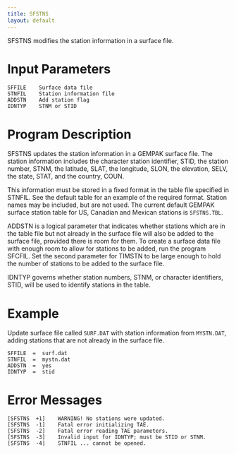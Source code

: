 ```yaml
---
title: SFSTNS
layout: default
---
```


SFSTNS modifies the station information in a surface file.


# Input Parameters
 
	SFFILE    Surface data file
	STNFIL    Station information file
	ADDSTN    Add station flag
	IDNTYP    STNM or STID
 
 
# Program Description
 
SFSTNS updates the station information in a GEMPAK surface
file.  The station information includes the character station
identifier, STID, the station number, STNM, the latitude,
SLAT, the longitude, SLON, the elevation, SELV, the state,
STAT, and the country, COUN.

This information must be stored in a fixed format in the table
file specified in STNFIL.  See the default table for an example
of the required format.  Station names may be included, but are
not used.  The current default GEMPAK surface station table
for US, Canadian and Mexican stations is `SFSTNS.TBL`.

ADDSTN is a logical parameter that indicates whether stations
which are in the table file but not already in the surface file
will also be added to the surface file, provided there is room
for them. To create a surface data file with enough room to
allow for stations to be added, run the program SFCFIL. Set
the second parameter for TIMSTN to be large enough to hold the
number of stations to be added to the surface file.

IDNTYP governs whether station numbers, STNM, or character
identifiers, STID, will be used to identify stations in the
table.


# Example
 
Update surface file called `SURF.DAT` with station
information from `MYSTN.DAT`, adding stations that are not
already in the surface file.

    SFFILE  =  surf.dat
    STNFIL  =  mystn.dat
    ADDSTN  =  yes
    IDNTYP  =  stid


# Error Messages
 
	[SFSTNS  +1]    WARNING! No stations were updated.
	[SFSTNS  -1]    Fatal error initializing TAE.
	[SFSTNS  -2]    Fatal error reading TAE parameters.
	[SFSTNS  -3]    Invalid input for IDNTYP; must be STID or STNM.
	[SFSTNS  -4]    STNFIL ... cannot be opened.

